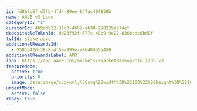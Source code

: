 ```yaml
---
id: fd8b7c6f-d7fb-4fd4-89ee-847ac40f858b
name: AAVE v3 Lido
categoryId: "1"
curatorId: 4b9ddb22-31c3-4b02-ab38-990229a67def
depositableTokenId: dd23f92f-677c-40b9-9e22-836bcdc8bd0f
tvlId: stake-aave
additionalRewardsId:
  - 5581e42d-38c8-4f5e-895e-e8640db5a450
additionalRewardsLabel: APR
link: https://app.aave.com/markets/?marketName=proto_lido_v3
featureMode:
  active: true
  priority: 0
  image: data:image/svg+xml,%3Csvg%20width%3D%22100%22%20height%3D%22100%22%20viewBox%3D%220%200%20100%20100%22%20fill%3D%22none%22%20xmlns%3D%22http%3A%2F%2Fwww.w3.org%2F2000%2Fsvg%22%3E%0A%3Cpath%20d%3D%22M78.091%2048.4123L54.1994%2062.3698C50.5657%2064.4915%2044.6576%2064.4915%2041.0005%2062.3698L16.9514%2048.4123C13.2943%2046.2885%2013.2752%2042.8493%2016.9089%2040.7256L40.8005%2026.768C44.4343%2024.6463%2050.3423%2024.6463%2053.9994%2026.768L78.0485%2040.7256C81.7056%2042.8493%2081.7248%2046.2885%2078.091%2048.4123Z%22%20fill%3D%22url(%23paint0_linear_16646_252000)%22%2F%3E%0A%3Cpath%20d%3D%22M80.7954%2044.7842C80.7933%2044.8308%2080.789%2044.8773%2080.7848%2044.9239C80.7805%2044.9641%2080.7741%2045.0043%2080.7699%2045.0445C80.7635%2045.091%2080.7571%2045.1376%2080.7486%2045.1841C80.7401%2045.2244%2080.7316%2045.2667%2080.7231%2045.3069C80.7125%2045.3513%2080.7018%2045.3979%2080.6891%2045.4423C80.6784%2045.4825%2080.6657%2045.5248%2080.6529%2045.565C80.638%2045.6095%2080.6232%2045.6539%2080.6083%2045.7005C80.5934%2045.7407%2080.5785%2045.7809%2080.5636%2045.8211C80.5445%2045.8676%2080.5254%2045.9142%2080.5041%2045.9629C80.4871%2046.0031%2080.468%2046.0412%2080.4488%2046.0793C80.4254%2046.1258%2080.4021%2046.1724%2080.3765%2046.2189C80.3553%2046.257%2080.3362%2046.2951%2080.3128%2046.3311C80.2809%2046.3861%2080.2468%2046.4411%2080.2107%2046.4961C80.1894%2046.53%2080.1682%2046.5638%2080.1448%2046.5956C80.1023%2046.6548%2080.0576%2046.7162%2080.013%2046.7755C79.9939%2046.8008%2079.9747%2046.8284%2079.9535%2046.8537C79.8791%2046.949%2079.7961%2047.0421%2079.7111%2047.1352C79.6898%2047.1585%2079.6664%2047.1817%2079.643%2047.205C79.575%2047.2749%2079.5048%2047.3447%2079.4304%2047.4145C79.3964%2047.4463%2079.3645%2047.478%2079.3284%2047.5076C79.2837%2047.5478%2079.2391%2047.5859%2079.1945%2047.624C79.1519%2047.66%2079.1094%2047.696%2079.0669%2047.7298C79.0201%2047.7679%2078.9712%2047.806%2078.9202%2047.8441C78.8755%2047.8779%2078.8288%2047.9139%2078.782%2047.9478C78.731%2047.9837%2078.6778%2048.0218%2078.6247%2048.0578C78.5758%2048.0917%2078.5269%2048.1255%2078.4758%2048.1594C78.4206%2048.1954%2078.3632%2048.2313%2078.3057%2048.2652C78.2335%2048.3096%2078.1633%2048.3541%2078.0889%2048.3964L78.0719%2054.2432L78.0889%2048.3985L54.2131%2062.2082L54.1769%2091.5707L54.2131%2062.2103C54.0727%2062.2907%2053.9303%2062.3669%2053.7836%2062.4431C53.7411%2062.4642%2053.6985%2062.4854%2053.6582%2062.5065C53.5433%2062.5637%2053.4285%2062.6166%2053.3116%2062.6695C53.2733%2062.6864%2053.2351%2062.7055%2053.1947%2062.7224C53.0416%2062.788%2052.8864%2062.8515%2052.7291%2062.9107C52.7014%2062.9213%2052.6738%2062.9298%2052.6461%2062.9403C52.5122%2062.989%2052.3783%2063.0377%2052.2401%2063.0821C52.1848%2063.1012%2052.1274%2063.1181%2052.0721%2063.1371C51.9977%2063.1604%2051.9212%2063.1837%2051.8446%2063.207C51.7808%2063.226%2051.717%2063.2451%2051.6511%2063.262C51.5746%2063.2832%2051.4959%2063.3043%2051.4194%2063.3234C51.3535%2063.3403%2051.2897%2063.3572%2051.2238%2063.372C51.1451%2063.3911%2051.0643%2063.4101%2050.9857%2063.4271C50.9198%2063.4419%2050.856%2063.4567%2050.7901%2063.4694C50.7093%2063.4863%2050.6264%2063.5011%2050.5456%2063.518C50.4839%2063.5307%2050.4223%2063.5413%2050.3585%2063.5519C50.1841%2063.5836%2050.0077%2063.6112%2049.8312%2063.6365C49.8057%2063.6408%2049.7802%2063.6429%2049.7568%2063.645C49.6016%2063.6662%2049.4485%2063.6831%2049.2912%2063.7C49.2317%2063.7064%2049.1721%2063.7127%2049.1147%2063.717C49.0148%2063.7254%2048.9149%2063.7339%2048.8128%2063.7424C48.7512%2063.7466%2048.6874%2063.7508%2048.6257%2063.755C48.5216%2063.7614%2048.4153%2063.7656%2048.3111%2063.7699C48.2537%2063.772%2048.1941%2063.7762%2048.1367%2063.7762C48.0453%2063.7783%2047.9539%2063.7804%2047.8646%2063.7804C47.8008%2063.7804%2047.737%2063.7826%2047.6732%2063.7826C47.5754%2063.7826%2047.4798%2063.7826%2047.382%2063.7804C47.3246%2063.7804%2047.2672%2063.7804%2047.2098%2063.7783C47.1205%2063.7762%2047.0312%2063.772%2046.9419%2063.7677C46.8802%2063.7656%2046.8186%2063.7635%2046.7569%2063.7593C46.6612%2063.755%2046.5656%2063.7466%2046.4699%2063.7402C46.4146%2063.736%2046.3593%2063.7339%2046.3062%2063.7297C46.1914%2063.7212%2046.0787%2063.7085%2045.9639%2063.6958C45.9277%2063.6916%2045.8916%2063.6894%2045.8576%2063.6852C45.7088%2063.6683%2045.5599%2063.6492%2045.4111%2063.6281C45.3877%2063.6238%2045.3643%2063.6217%2045.3409%2063.6175C45.2134%2063.5985%2045.0858%2063.5794%2044.9583%2063.5583C44.9051%2063.5498%2044.8541%2063.5392%2044.8009%2063.5286C44.7052%2063.5117%2044.6074%2063.4927%2044.5118%2063.4736C44.4607%2063.463%2044.4118%2063.4524%2044.3629%2063.4419C44.2588%2063.4186%2044.1546%2063.3953%2044.0504%2063.372C43.993%2063.3572%2043.9356%2063.3424%2043.8761%2063.3276C43.7825%2063.3043%2043.6869%2063.2789%2043.5933%2063.2535C43.5402%2063.2387%2043.487%2063.2239%2043.4339%2063.2091C43.285%2063.1668%2043.1383%2063.1202%2042.9938%2063.0737C42.9682%2063.0652%2042.9406%2063.0567%2042.9151%2063.0483C42.7471%2062.9911%2042.5834%2062.9319%2042.4218%2062.8684C42.3878%2062.8557%2042.3538%2062.8409%2042.3198%2062.8282C42.1093%2062.7436%2041.9031%2062.6547%2041.7011%2062.5595C41.682%2062.551%2041.6607%2062.5404%2041.6416%2062.5298C41.4311%2062.4283%2041.227%2062.3224%2041.0293%2062.2082L16.994%2048.3964C15.1549%2047.3405%2014.2365%2045.9523%2014.2407%2044.5684L14.1961%2076.7834C14.1918%2078.1673%2015.1103%2079.5555%2016.9493%2080.6114L16.9876%2050.1908L16.9493%2080.6136L40.9825%2094.4232C41.1802%2094.5375%2041.3864%2094.6433%2041.5948%2094.7449C41.6139%2094.7555%2041.6352%2094.7639%2041.6543%2094.7745C41.8563%2094.8697%2042.0625%2094.9586%2042.273%2095.0433C42.2922%2095.0496%2042.3092%2095.0602%2042.3262%2095.0665C42.3411%2095.0729%2042.3581%2095.0771%2042.3729%2095.0835C42.5345%2095.1469%2042.7004%2095.2062%2042.8662%2095.2633C42.8917%2095.2718%2042.9172%2095.2803%2042.9427%2095.2887C43.0873%2095.3374%2043.2361%2095.3818%2043.385%2095.4263C43.4105%2095.4326%2043.4339%2095.4411%2043.4594%2095.4495C43.487%2095.458%2043.5168%2095.4644%2043.5444%2095.4728C43.638%2095.4982%2043.7315%2095.5236%2043.8272%2095.5469C43.8846%2095.5617%2043.942%2095.5765%2043.9994%2095.5892C44.1036%2095.6146%2044.2077%2095.6379%2044.3119%2095.659C44.3523%2095.6675%2044.3906%2095.6781%2044.4289%2095.6865C44.4395%2095.6887%2044.4501%2095.6908%2044.4608%2095.6929C44.5564%2095.7119%2044.6542%2095.731%2044.7499%2095.7479C44.8009%2095.7564%2044.8541%2095.767%2044.9051%2095.7775C45.0327%2095.7987%2045.1602%2095.8199%2045.2878%2095.8368C45.3091%2095.8389%2045.3303%2095.8431%2045.3516%2095.8474C45.3516%2095.8474%2045.3537%2095.8474%2045.3558%2095.8474C45.5047%2095.8685%2045.6514%2095.8876%2045.8023%2095.9045C45.8384%2095.9087%2045.8746%2095.9109%2045.9086%2095.9151C46.0213%2095.9278%2046.1361%2095.9384%2046.2509%2095.9489C46.253%2095.9489%2046.2573%2095.9489%2046.2594%2095.9489C46.3126%2095.9532%2046.3657%2095.9553%2046.4189%2095.9595C46.5145%2095.9659%2046.6081%2095.9743%2046.7038%2095.9786C46.7675%2095.9828%2046.8313%2095.9828%2046.8951%2095.987C46.9823%2095.9913%2047.0694%2095.9955%2047.1566%2095.9976C47.163%2095.9976%2047.1715%2095.9976%2047.1779%2095.9976C47.2289%2095.9976%2047.2799%2095.9976%2047.331%2095.9976C47.4266%2095.9976%2047.5244%2095.9997%2047.6201%2095.9997C47.6839%2095.9997%2047.7477%2095.9997%2047.8114%2095.9976C47.9029%2095.9976%2047.9922%2095.9955%2048.0836%2095.9934C48.1006%2095.9934%2048.1176%2095.9934%2048.1346%2095.9934C48.1771%2095.9934%2048.2197%2095.9892%2048.2622%2095.987C48.3664%2095.9828%2048.4705%2095.9786%2048.5747%2095.9722C48.6385%2095.968%2048.7001%2095.9638%2048.7639%2095.9595C48.8639%2095.9532%2048.9638%2095.9447%2049.0637%2095.9341C49.0977%2095.9299%2049.1339%2095.9299%2049.1679%2095.9257C49.1913%2095.9235%2049.2168%2095.9193%2049.2402%2095.9172C49.3954%2095.9003%2049.5506%2095.8833%2049.7058%2095.8622C49.7313%2095.858%2049.7568%2095.8558%2049.7802%2095.8537C49.9567%2095.8283%2050.1331%2095.8008%2050.3075%2095.7691C50.3245%2095.767%2050.3393%2095.7648%2050.3564%2095.7606C50.4031%2095.7521%2050.4478%2095.7416%2050.4946%2095.7331C50.5775%2095.7183%2050.6583%2095.7014%2050.7391%2095.6844C50.805%2095.6717%2050.8709%2095.6569%2050.9368%2095.6421C51.0176%2095.6252%2051.0962%2095.6061%2051.1749%2095.5871C51.2408%2095.5723%2051.3046%2095.5554%2051.3705%2095.5384C51.4492%2095.5194%2051.5257%2095.4982%2051.6022%2095.4771C51.666%2095.4601%2051.7319%2095.4411%2051.7957%2095.422C51.8722%2095.3988%2051.9467%2095.3776%2052.0232%2095.3522C52.0551%2095.3416%2052.0891%2095.3332%2052.1231%2095.3226C52.1465%2095.3141%2052.1699%2095.3056%2052.1933%2095.2972C52.3294%2095.2527%2052.4633%2095.2062%2052.5972%2095.1554C52.6249%2095.1448%2052.6546%2095.1364%2052.6823%2095.1258C52.8396%2095.0665%2052.9948%2095.003%2053.1479%2094.9375C53.1883%2094.9205%2053.2266%2094.9015%2053.267%2094.8845C53.3839%2094.8316%2053.4987%2094.7787%2053.6135%2094.7216C53.656%2094.7004%2053.6985%2094.6793%2053.7411%2094.6581C53.8878%2094.5841%2054.0302%2094.5079%2054.1705%2094.4275L78.0485%2080.6178C78.0868%2080.5945%2078.125%2080.5712%2078.1612%2080.5501C78.1973%2080.5289%2078.2292%2080.5078%2078.2632%2080.4866C78.3206%2080.4506%2078.378%2080.4168%2078.4333%2080.3808C78.4843%2080.3469%2078.5332%2080.3131%2078.5821%2080.2792C78.6353%2080.2432%2078.6884%2080.2073%2078.7395%2080.1692C78.7862%2080.1353%2078.833%2080.0993%2078.8777%2080.0655C78.9266%2080.0274%2078.9755%2079.9893%2079.0244%2079.9512C79.069%2079.9152%2079.1115%2079.8814%2079.1519%2079.8454C79.1987%2079.8073%2079.2433%2079.7671%2079.2859%2079.729C79.3029%2079.7121%2079.3241%2079.6973%2079.3411%2079.6804C79.3581%2079.6656%2079.3709%2079.6486%2079.3879%2079.6338C79.4623%2079.564%2079.5325%2079.4941%2079.6005%2079.4243C79.6239%2079.401%2079.6473%2079.3778%2079.6686%2079.3545C79.7536%2079.2614%2079.8344%2079.1683%2079.9109%2079.073C79.9152%2079.0688%2079.9173%2079.0646%2079.9216%2079.0603C79.9386%2079.0392%2079.9535%2079.0159%2079.9705%2078.9947C80.0151%2078.9355%2080.0598%2078.8762%2080.1023%2078.8149C80.1257%2078.781%2080.1469%2078.7493%2080.1682%2078.7154C80.2043%2078.6604%2080.2383%2078.6054%2080.2702%2078.5504C80.2787%2078.5356%2080.2894%2078.5207%2080.2979%2078.5059C80.3106%2078.4826%2080.3213%2078.4615%2080.3319%2078.4382C80.3574%2078.3917%2080.3808%2078.3451%2080.4042%2078.2985C80.4233%2078.2605%2080.4425%2078.2202%2080.4595%2078.1822C80.4807%2078.1356%2080.4999%2078.0891%2080.519%2078.0404C80.5275%2078.0192%2080.5381%2077.9981%2080.5466%2077.9769C80.553%2077.9579%2080.5594%2077.9388%2080.5658%2077.9198C80.5828%2077.8753%2080.5955%2077.8309%2080.6104%2077.7843C80.6232%2077.7441%2080.6359%2077.7018%2080.6466%2077.6616C80.6593%2077.6172%2080.6699%2077.5706%2080.6806%2077.5262C80.687%2077.5008%2080.6933%2077.4775%2080.6976%2077.4521C80.7018%2077.4352%2080.7018%2077.4182%2080.7061%2077.4034C80.7146%2077.3569%2080.721%2077.3103%2080.7273%2077.2638C80.7337%2077.2236%2080.738%2077.1834%2080.7422%2077.141C80.7465%2077.0945%2080.7507%2077.0479%2080.7529%2077.0014C80.7529%2076.9739%2080.7571%2076.9464%2080.7592%2076.9188C80.7592%2076.8913%2080.7592%2076.8638%2080.7592%2076.8363L80.8039%2044.6213C80.8039%2044.6763%2080.7996%2044.7292%2080.7975%2044.7842H80.7954Z%22%20fill%3D%22url(%23paint1_linear_16646_252000)%22%2F%3E%0A%3Cpath%20d%3D%22M77.1782%2031.6537C77.1782%2031.8059%2077.168%2031.9581%2077.1578%2032.1069C77.151%2032.2353%2077.1442%2032.3672%2077.1306%2032.4957C77.1204%2032.6073%2077.1034%2032.7223%2077.0864%2032.8339C77.0695%2032.9624%2077.0491%2033.0909%2077.0253%2033.2193C77.0049%2033.3343%2076.9777%2033.4459%2076.9539%2033.5609C76.9267%2033.686%2076.8961%2033.8111%2076.8622%2033.9362C76.8316%2034.0512%2076.7976%2034.1628%2076.7636%2034.2777C76.7262%2034.4028%2076.6854%2034.528%2076.6379%2034.6497C76.5971%2034.7613%2076.5563%2034.8729%2076.5121%2034.9845C76.4612%2035.1163%2076.4034%2035.2448%2076.3456%2035.3767C76.298%2035.4849%2076.2471%2035.5931%2076.1927%2035.7013C76.1281%2035.8298%2076.0601%2035.9583%2075.9922%2036.0902C75.9344%2036.195%2075.8766%2036.2998%2075.8189%2036.4013C75.7305%2036.5534%2075.632%2036.7056%2075.5334%2036.8578C75.4722%2036.9491%2075.4145%2037.0438%2075.3533%2037.1351C75.2377%2037.3041%2075.112%2037.4698%2074.9863%2037.6355C74.9285%2037.7133%2074.8741%2037.791%2074.813%2037.8688C74.7824%2037.906%2074.7518%2037.9398%2074.7246%2037.977C74.5887%2038.1427%2074.4493%2038.305%2074.3032%2038.4707C74.2624%2038.5147%2074.225%2038.562%2074.1809%2038.606C74.0075%2038.7953%2073.8274%2038.9813%2073.6405%2039.1673C73.6065%2039.2011%2073.5726%2039.2315%2073.5352%2039.2654C73.3925%2039.404%2073.2429%2039.5393%2073.09%2039.6779C72.9677%2039.7861%2072.8419%2039.8943%2072.7162%2040.0025C72.5972%2040.1006%2072.4817%2040.202%2072.3594%2040.3001C72.2268%2040.4049%2072.0909%2040.5131%2071.9516%2040.6179C71.8258%2040.716%2071.6967%2040.8107%2071.5675%2040.9054C71.4248%2041.0102%2071.2787%2041.1116%2071.1292%2041.2131C70.9932%2041.3077%2070.8573%2041.399%2070.7146%2041.4903C70.5616%2041.5918%2070.4019%2041.6898%2070.2456%2041.7879C70.0485%2041.9096%2069.8514%2042.0348%2069.6441%2042.1531C69.2567%2042.3763%2068.8557%2042.5893%2068.4513%2042.7956C68.3357%2042.8564%2068.2168%2042.9139%2068.0978%2042.9714C67.7818%2043.127%2067.4623%2043.2757%2067.1361%2043.4211C67.0274%2043.4685%2066.9186%2043.5192%2066.8065%2043.5699C66.3817%2043.7525%2065.9501%2043.9284%2065.5117%2044.0941C65.4335%2044.1245%2065.3554%2044.1482%2065.2772%2044.1786C64.9068%2044.3172%2064.5296%2044.4457%2064.1524%2044.5708C63.996%2044.6216%2063.8397%2044.6723%2063.6834%2044.723C63.4761%2044.7872%2063.2654%2044.8515%2063.0513%2044.9157C62.8712%2044.9665%2062.6945%2045.0206%2062.5144%2045.0679C62.3003%2045.1254%2062.0862%2045.1829%2061.8687%2045.2404C61.6886%2045.2877%2061.5051%2045.3317%2061.3249%2045.3756C61.1041%2045.4297%2060.8832%2045.4771%2060.6623%2045.5278C60.4788%2045.5684%2060.2986%2045.6089%2060.1151%2045.6461C59.8909%2045.6935%2059.6632%2045.7374%2059.4355%2045.778C59.2622%2045.8118%2059.0888%2045.8456%2058.9155%2045.8761C58.4296%2045.9606%2057.9402%2046.0418%2057.4474%2046.1094C57.3761%2046.1195%2057.3081%2046.1263%2057.2367%2046.1364C56.8086%2046.1939%2056.377%2046.2446%2055.9454%2046.2886C55.7823%2046.3055%2055.6157%2046.3224%2055.4492%2046.3359C55.1706%2046.363%2054.8919%2046.3833%2054.6132%2046.4036C54.4399%2046.4171%2054.2632%2046.4306%2054.0899%2046.4408C53.7976%2046.4577%2053.5088%2046.4712%2053.2165%2046.4847C53.0534%2046.4915%2052.8903%2046.4983%2052.7271%2046.505C52.4757%2046.5118%2052.2208%2046.5152%2051.9693%2046.5185C51.7926%2046.5185%2051.6159%2046.5253%2051.4392%2046.5253C51.1707%2046.5253%2050.8988%2046.5219%2050.6304%2046.5185C50.4707%2046.5185%2050.3109%2046.5185%2050.1512%2046.5118C49.9031%2046.505%2049.6551%2046.4949%2049.407%2046.4813C49.2337%2046.4746%2049.0637%2046.4678%2048.8904%2046.4611C48.622%2046.4475%2048.3569%2046.4272%2048.0884%2046.407C47.9355%2046.3968%2047.7826%2046.3867%2047.633%2046.3765C47.3068%2046.3495%2046.984%2046.3157%2046.6577%2046.2818C46.566%2046.2717%2046.4742%2046.2649%2046.3859%2046.2548C45.9713%2046.2074%2045.5567%2046.1567%2045.1455%2046.0992C45.0775%2046.0891%2045.0095%2046.079%2044.9416%2046.0688C44.5915%2046.0181%2044.2415%2045.964%2043.8915%2045.9031C43.7453%2045.8794%2043.5992%2045.849%2043.4497%2045.822C43.1812%2045.7746%2042.9161%2045.7239%2042.6511%2045.6698C42.5117%2045.6427%2042.3724%2045.6089%2042.2365%2045.5785C41.9442%2045.5143%2041.652%2045.45%2041.3631%2045.3824C41.2034%2045.3452%2041.0437%2045.3012%2040.8839%2045.264C40.6189%2045.1964%2040.3572%2045.1288%2040.0955%2045.0578C39.946%2045.0172%2039.7999%2044.9732%2039.6537%2044.9326C39.2391%2044.8143%2038.8313%2044.6858%2038.4269%2044.5539C38.3556%2044.5303%2038.2842%2044.51%2038.2128%2044.4863C37.7473%2044.3307%2037.2919%2044.1617%2036.8433%2043.9892C36.6598%2043.9182%2036.4797%2043.8438%2036.2996%2043.7694C36.1568%2043.7119%2036.0107%2043.6511%2035.868%2043.5902C35.6641%2043.5023%2035.467%2043.4144%2035.2665%2043.3231C35.1339%2043.2622%2035.0014%2043.2047%2034.8723%2043.1439C34.6548%2043.0424%2034.4407%2042.9342%2034.2266%2042.826C34.1212%2042.7719%2034.0125%2042.7212%2033.9071%2042.6671C33.5911%2042.5014%2033.2785%2042.3323%2032.9726%2042.1565C29.4553%2040.1378%2027.1512%2037.6828%2026.057%2035.096C25.8565%2034.626%2025.7002%2034.1492%2025.5812%2033.6725C25.5234%2033.4324%2025.4725%2033.1957%2025.4317%2032.9556C25.3535%2032.4754%2025.3127%2031.9953%2025.3161%2031.5117L25.2448%2056.0441C25.2346%2059.8955%2027.7867%2063.7503%2032.9012%2066.6888C33.2071%2066.8647%2033.5197%2067.0337%2033.8358%2067.1994C33.9411%2067.2535%2034.0499%2067.3042%2034.1552%2067.3583C34.3693%2067.4666%2034.5834%2067.5748%2034.8009%2067.6762C34.93%2067.7371%2035.0626%2067.7946%2035.1951%2067.8554C35.3956%2067.9467%2035.5927%2068.038%2035.7966%2068.1225C35.9394%2068.1834%2036.0821%2068.2409%2036.2282%2068.3018C36.3675%2068.3592%2036.5001%2068.4167%2036.6394%2068.4708C36.6836%2068.4877%2036.7278%2068.5013%2036.7719%2068.5182C37.2239%2068.694%2037.6793%2068.8597%2038.1415%2069.0152C38.2128%2069.0389%2038.2842%2069.0592%2038.3556%2069.0829C38.76%2069.2148%2039.1678%2069.3433%2039.5824%2069.4616C39.6503%2069.4819%2039.7183%2069.5056%2039.7863%2069.5258C39.8644%2069.5495%2039.946%2069.5664%2040.0242%2069.5901C40.2858%2069.6611%2040.5475%2069.7321%2040.8126%2069.7964C40.9723%2069.8369%2041.132%2069.8775%2041.2917%2069.9147C41.5806%2069.9823%2041.8729%2070.0466%2042.1651%2070.1108C42.2739%2070.1345%2042.3826%2070.1616%2042.4914%2070.1852C42.5219%2070.192%2042.5525%2070.1954%2042.5797%2070.2021C42.8448%2070.2562%2043.1132%2070.3036%2043.3783%2070.3543C43.5244%2070.3814%2043.6706%2070.4118%2043.8167%2070.4355C44.1633%2070.4963%2044.5134%2070.5504%2044.8668%2070.6011C44.9314%2070.6113%2044.9959%2070.6214%2045.0605%2070.6316C45.0605%2070.6316%2045.0673%2070.6316%2045.0707%2070.6316C45.4819%2070.6891%2045.8965%2070.7432%2046.3111%2070.7871C46.4096%2070.7973%2046.5082%2070.804%2046.6067%2070.8176C46.9228%2070.8514%2047.2388%2070.8818%2047.5583%2070.9089C47.5651%2070.9089%2047.5753%2070.9089%2047.5821%2070.9089C47.7248%2070.919%2047.8709%2070.9291%2048.0137%2070.9393C48.2821%2070.9596%2048.5472%2070.9799%2048.8157%2070.9934C48.989%2071.0035%2049.1589%2071.0069%2049.3322%2071.0137C49.5803%2071.0238%2049.8284%2071.0373%2050.0764%2071.0441C50.0968%2071.0441%2050.1172%2071.0441%2050.1376%2071.0441C50.2769%2071.0475%2050.4163%2071.0441%2050.5556%2071.0475C50.8241%2071.0509%2051.0959%2071.0576%2051.3644%2071.0543C51.5411%2071.0543%2051.7178%2071.0509%2051.8946%2071.0475C52.146%2071.0441%2052.3975%2071.0407%2052.6524%2071.034C52.7%2071.034%2052.7441%2071.034%2052.7917%2071.034C52.9107%2071.0306%2053.0262%2071.0204%2053.1451%2071.0171C53.4374%2071.0035%2053.7263%2070.99%2054.0185%2070.9731C54.1952%2070.963%2054.3686%2070.9494%2054.5419%2070.9359C54.8205%2070.9156%2055.0992%2070.8919%2055.3779%2070.8683C55.4764%2070.8581%2055.5716%2070.8548%2055.6701%2070.8446C55.7381%2070.8378%2055.806%2070.8277%2055.874%2070.8209C56.3056%2070.777%2056.7372%2070.7263%2057.1654%2070.6688C57.2367%2070.6586%2057.3081%2070.6519%2057.3761%2070.6417C57.8688%2070.5741%2058.3582%2070.4929%2058.8442%2070.4084C58.8883%2070.4016%2058.9359%2070.3949%2058.9801%2070.3881C59.1092%2070.3644%2059.235%2070.3374%2059.3641%2070.3137C59.5918%2070.2698%2059.8195%2070.2258%2060.0438%2070.1818C60.2273%2070.1446%2060.4108%2070.1041%2060.5943%2070.0635C60.8152%2070.0128%2061.0361%2069.9654%2061.257%2069.9113C61.4405%2069.8674%2061.6206%2069.82%2061.8007%2069.7761C62.0182%2069.722%2062.2323%2069.6645%2062.4464%2069.6036C62.6265%2069.5529%2062.8066%2069.5022%2062.9833%2069.4515C63.194%2069.3906%2063.4047%2069.3263%2063.6154%2069.2587C63.7072%2069.2317%2063.7989%2069.2046%2063.8907%2069.1742C63.9553%2069.1539%2064.0198%2069.1268%2064.0844%2069.1065C64.465%2068.9814%2064.8388%2068.8496%2065.2093%2068.7143C65.2874%2068.6872%2065.3656%2068.6602%2065.4437%2068.6298C65.8821%2068.4641%2066.3137%2068.2882%2066.7385%2068.1056C66.8507%2068.0583%2066.956%2068.0076%2067.0681%2067.9569C67.3944%2067.8115%2067.7138%2067.6627%2068.0299%2067.5071C68.1488%2067.4496%2068.2678%2067.3922%2068.3833%2067.3313C68.7877%2067.125%2069.1887%2066.912%2069.5761%2066.6888C69.6815%2066.628%2069.7868%2066.5637%2069.8922%2066.5028C69.9907%2066.4454%2070.0825%2066.3811%2070.1776%2066.3236C70.3373%2066.2256%2070.4937%2066.1275%2070.6466%2066.0261C70.7893%2065.9348%2070.9253%2065.8401%2071.0612%2065.7454C71.2107%2065.644%2071.3568%2065.5425%2071.4996%2065.4377C71.6321%2065.343%2071.7579%2065.2449%2071.887%2065.1503C72.0229%2065.0454%2072.1623%2064.9406%2072.2914%2064.8358C72.4137%2064.7377%2072.5327%2064.6397%2072.6482%2064.5382C72.774%2064.43%2072.8997%2064.3218%2073.022%2064.2136C73.073%2064.1696%2073.1274%2064.1257%2073.175%2064.0784C73.2735%2063.9871%2073.3687%2063.8924%2073.4672%2063.8011C73.5012%2063.7673%2073.5386%2063.7368%2073.5726%2063.703C73.7595%2063.517%2073.9396%2063.3311%2074.1129%2063.1417C74.1537%2063.0977%2074.1945%2063.0504%2074.2352%2063.0064C74.3814%2062.8441%2074.5207%2062.6784%2074.6566%2062.5127C74.6872%2062.4755%2074.7178%2062.4417%2074.745%2062.4045C74.7586%2062.3876%2074.7722%2062.3707%2074.7858%2062.3538C74.8333%2062.293%2074.8741%2062.2321%2074.9217%2062.1712C75.0474%2062.0055%2075.1732%2061.8398%2075.2887%2061.6708C75.3533%2061.5795%2075.4111%2061.4848%2075.4688%2061.3935C75.5674%2061.2413%2075.6625%2061.0892%2075.7543%2060.937C75.7781%2060.8964%2075.8087%2060.8525%2075.8325%2060.8119C75.8664%2060.751%2075.897%2060.6868%2075.931%2060.6225C76.0024%2060.494%2076.0669%2060.3655%2076.1315%2060.2337C76.1859%2060.1254%2076.2369%2060.0172%2076.2844%2059.909C76.3422%2059.7805%2076.3966%2059.6487%2076.451%2059.5168C76.4747%2059.4593%2076.5019%2059.4018%2076.5257%2059.341C76.5461%2059.2869%2076.5597%2059.2361%2076.5767%2059.182C76.6209%2059.0569%2076.6617%2058.9318%2076.7024%2058.8067C76.7364%2058.6917%2076.7704%2058.5801%2076.801%2058.4652C76.835%2058.34%2076.8656%2058.2149%2076.8927%2058.0898C76.9097%2058.0222%2076.9301%2057.9546%2076.9437%2057.8869C76.9539%2057.8396%2076.9573%2057.7956%2076.9641%2057.7483C76.9879%2057.6198%2077.0083%2057.4913%2077.0253%2057.3628C77.0423%2057.2512%2077.0559%2057.1363%2077.0695%2057.0247C77.083%2056.8962%2077.0898%2056.7643%2077.0966%2056.6358C77.1%2056.5614%2077.1102%2056.4836%2077.1136%2056.4092C77.1136%2056.3349%2077.117%2056.2571%2077.117%2056.1827L77.1884%2031.6504L77.1782%2031.6537Z%22%20fill%3D%22url(%23paint2_linear_16646_252000)%22%2F%3E%0A%3Cpath%20d%3D%22M69.5253%2021.0087C59.3642%2015.169%2042.9401%2015.169%2032.8436%2021.0087C27.8039%2023.9235%2025.2925%2027.7412%2025.3061%2031.5622C25.3061%2031.7955%2025.3163%2032.0254%2025.3367%2032.2554C25.3469%2032.3737%2025.3571%2032.4921%2025.3741%2032.6138C25.391%2032.7626%2025.4148%2032.9148%2025.442%2033.0635C25.4556%2033.1515%2025.476%2033.2428%2025.493%2033.3307C25.5406%2033.5708%2025.6017%2033.8075%2025.6731%2034.0442C25.7411%2034.2775%2025.8192%2034.5074%2025.9042%2034.7374C25.9484%2034.8523%2025.9959%2034.9707%2026.0469%2035.089C26.0537%2035.1059%2026.0605%2035.1262%2026.0707%2035.1431C26.0979%2035.2108%2026.1319%2035.2818%2026.1625%2035.3494C26.1964%2035.4238%2026.2304%2035.4982%2026.2678%2035.5726C26.329%2035.7044%2026.397%2035.8363%2026.4717%2035.9716C26.5261%2036.0764%2026.5873%2036.1846%2026.6484%2036.2928C26.6552%2036.2996%2026.6586%2036.3063%2026.662%2036.3131C26.7334%2036.4382%2026.8115%2036.5667%2026.8931%2036.6918C26.9509%2036.7831%2027.0087%2036.8744%2027.0698%2036.9623C27.148%2037.0807%2027.2261%2037.1957%2027.3111%2037.3106C27.4029%2037.4391%2027.498%2037.5642%2027.5966%2037.6927C27.6747%2037.7874%2027.7495%2037.8855%2027.8311%2037.9802C27.8378%2037.9869%2027.8446%2037.9971%2027.8514%2038.0038C27.9534%2038.1323%2028.0621%2038.254%2028.1777%2038.3825C28.7826%2039.0622%2029.4826%2039.7182%2030.2813%2040.3505C30.373%2040.4215%2030.4614%2040.4892%2030.5531%2040.5602C30.9167%2040.8375%2031.3008%2041.1114%2031.7018%2041.3751C31.8105%2041.4495%2031.9227%2041.5205%2032.0348%2041.5915C32.3339%2041.7843%2032.6431%2041.9702%2032.9625%2042.1528C33.2786%2042.3354%2033.6048%2042.5113%2033.9345%2042.6837C34.1316%2042.7852%2034.3355%2042.89%2034.5394%2042.9847C34.6447%2043.0388%2034.7535%2043.0895%2034.8622%2043.1402C34.9914%2043.2011%2035.1273%2043.2586%2035.2564%2043.3194C35.2904%2043.333%2035.321%2043.3465%2035.355%2043.3634C35.6166%2043.4817%2035.8817%2043.5967%2036.1536%2043.7083C36.1978%2043.7286%2036.2453%2043.7489%2036.2895%2043.7658C36.4696%2043.8402%2036.6531%2043.9146%2036.8367%2043.9856C37.0609%2044.0735%2037.2886%2044.158%2037.5163%2044.2392C37.6013%2044.2696%2037.6862%2044.3001%2037.7712%2044.3305C37.8663%2044.3643%2037.9581%2044.3981%2038.0533%2044.4286C38.1042%2044.4455%2038.1552%2044.4657%2038.2062%2044.4827C38.2775%2044.5063%2038.3489%2044.5266%2038.4203%2044.5503C38.4373%2044.557%2038.4543%2044.5604%2038.4679%2044.5638C38.8145%2044.6788%2039.1645%2044.787%2039.5179%2044.8918C39.5621%2044.9053%2039.6029%2044.9189%2039.6471%2044.9324C39.7422%2044.9594%2039.8374%2044.9865%2039.9325%2045.0135C40.1976%2045.0879%2040.4627%2045.1556%2040.7311%2045.2266C40.7821%2045.2367%2040.8297%2045.2502%2040.8773%2045.2638C41.037%2045.3043%2041.1967%2045.3449%2041.3598%2045.3855C41.6487%2045.4531%2041.9376%2045.5174%2042.2298%2045.5816C42.3691%2045.6087%2042.5085%2045.6425%2042.6478%2045.6695C42.9129%2045.7236%2043.178%2045.7744%2043.4464%2045.8217C43.5212%2045.8352%2043.5925%2045.8488%2043.6639%2045.8623C43.7353%2045.8758%2043.81%2045.8893%2043.8848%2045.9029C44.0581%2045.9333%2044.2348%2045.9637%2044.4115%2045.9908C44.5849%2046.0178%2044.7582%2046.0415%2044.9349%2046.0685C45.0029%2046.0787%2045.0708%2046.0888%2045.1388%2046.099C45.3427%2046.1294%2045.55%2046.1565%2045.7573%2046.1835C45.883%2046.197%2046.0088%2046.2139%2046.1345%2046.2275C46.2602%2046.2444%2046.386%2046.2579%2046.5117%2046.2681C46.5593%2046.2748%2046.6035%2046.2782%2046.6511%2046.2816C46.8142%2046.2985%2046.9773%2046.3154%2047.137%2046.3323C47.3001%2046.3458%2047.4633%2046.3627%2047.6264%2046.3763C47.7011%2046.383%2047.7793%2046.3864%2047.8541%2046.3932C47.9288%2046.3999%2048.007%2046.4067%2048.0818%2046.4101C48.2925%2046.4236%2048.4997%2046.4371%2048.707%2046.4507C48.8022%2046.4574%2048.8974%2046.4642%2048.9925%2046.4676C49.0163%2046.4676%2049.0401%2046.4676%2049.0639%2046.4676C49.3018%2046.4811%2049.5362%2046.4912%2049.7741%2046.498C49.8965%2046.5014%2050.0188%2046.5048%2050.1445%2046.5081C50.5388%2046.5183%2050.9296%2046.525%2051.3238%2046.525C51.4495%2046.525%2051.5753%2046.525%2051.701%2046.5217C51.7893%2046.5183%2051.8777%2046.5183%2051.9661%2046.5183C52.0918%2046.5183%2052.2175%2046.5149%2052.3433%2046.5115C52.469%2046.5115%2052.5948%2046.5048%2052.7239%2046.5014C53.0331%2046.4946%2053.3424%2046.4811%2053.6516%2046.4642C53.9099%2046.4507%2054.1716%2046.4371%2054.4299%2046.4168C54.491%2046.4135%2054.5522%2046.4101%2054.6134%2046.4033C54.892%2046.383%2055.1707%2046.3594%2055.446%2046.3323C55.6125%2046.3188%2055.779%2046.3019%2055.9421%2046.285C56.1562%2046.2613%2056.3737%2046.241%2056.5878%2046.2139C56.8053%2046.1869%2057.0194%2046.1598%2057.2335%2046.1328C57.332%2046.1193%2057.4306%2046.1057%2057.5291%2046.0922C57.7466%2046.0618%2057.9641%2046.028%2058.1816%2045.9942C58.4263%2045.957%2058.671%2045.9164%2058.9123%2045.8724C59.0856%2045.842%2059.2589%2045.8082%2059.4322%2045.7744C59.5478%2045.7541%2059.6599%2045.7304%2059.772%2045.7101C59.8876%2045.6864%2059.9997%2045.6662%2060.1119%2045.6425C60.2954%2045.6053%2060.4789%2045.5613%2060.6624%2045.5208C60.8799%2045.4734%2061.1008%2045.4227%2061.3149%2045.372C61.3217%2045.3754%2061.3251%2045.372%2061.3285%2045.372C61.5086%2045.328%2061.6887%2045.2807%2061.8688%2045.2333C62.0829%2045.1792%2062.3004%2045.1217%2062.5145%2045.0609C62.6946%2045.0135%2062.8747%2044.9628%2063.0514%2044.9087C63.1092%2044.8918%2063.1636%2044.8749%2063.2214%2044.858C63.2927%2044.8377%2063.3641%2044.814%2063.4355%2044.7904C63.517%2044.7667%2063.602%2044.743%2063.6835%2044.716C63.7787%2044.6855%2063.8772%2044.6551%2063.9724%2044.6247C64.0064%2044.6145%2064.0404%2044.601%2064.0743%2044.5909C64.1015%2044.5841%2064.1253%2044.574%2064.1525%2044.5672C64.3428%2044.5029%2064.5297%2044.4421%2064.72%2044.3744C64.9477%2044.3001%2065.172%2044.2189%2065.3963%2044.131C65.4337%2044.1175%2065.4745%2044.1039%2065.5118%2044.087C65.522%2044.0836%2065.5288%2044.0803%2065.539%2044.0769C65.9672%2043.9146%2066.392%2043.7455%2066.8066%2043.5629C66.9154%2043.5156%2067.0241%2043.4648%2067.1362%2043.4175C67.3809%2043.3093%2067.6222%2043.1909%2067.8635%2043.076C68.0504%2042.9847%2068.2373%2042.9001%2068.4174%2042.8055C68.4276%2042.8021%2068.4378%2042.7953%2068.448%2042.7919C68.8558%2042.5823%2069.2568%2042.3726%2069.6442%2042.1461C69.7768%2042.0717%2069.9025%2041.9905%2070.0316%2041.9128C70.103%2041.8688%2070.1744%2041.8248%2070.2457%2041.7809C70.4021%2041.6828%2070.5618%2041.5848%2070.7147%2041.4833C70.854%2041.3954%2070.9934%2041.3041%2071.1293%2041.206C71.2788%2041.1046%2071.4249%2041.0032%2071.5677%2040.8983C71.6322%2040.851%2071.7002%2040.8036%2071.7614%2040.7563C71.826%2040.709%2071.8905%2040.6616%2071.9517%2040.6109C72.091%2040.5061%2072.227%2040.4013%2072.3595%2040.2964C72.4818%2040.1984%2072.6008%2040.0969%2072.7163%2039.9989C72.7299%2039.9887%2072.7435%2039.9752%2072.7571%2039.9651C72.9508%2039.8027%2073.1377%2039.6371%2073.3178%2039.468C73.43%2039.3665%2073.5353%2039.2651%2073.6407%2039.1637C73.7358%2039.0724%2073.8276%2038.9777%2073.9159%2038.883C73.9941%2038.8052%2074.0689%2038.7241%2074.1436%2038.6429C74.1946%2038.5922%2074.2422%2038.5381%2074.2898%2038.484C74.2932%2038.4772%2074.2999%2038.4738%2074.3033%2038.4671C74.4495%2038.3048%2074.5888%2038.1425%2074.7247%2037.9768C74.7893%2037.9024%2074.8471%2037.828%2074.9014%2037.7536C74.9558%2037.6826%2075.0068%2037.6116%2075.0578%2037.5406C75.0578%2037.5338%2075.0646%2037.5304%2075.068%2037.5237C75.085%2037.5%2075.102%2037.4729%2075.1223%2037.4493C75.1393%2037.429%2075.1563%2037.4053%2075.1733%2037.385C75.2345%2037.3005%2075.2957%2037.2193%2075.3534%2037.1348C75.3602%2037.1246%2075.367%2037.1111%2075.3772%2037.101C75.4146%2037.0469%2075.4486%2036.9928%2075.486%2036.9353C75.503%2036.9116%2075.52%2036.8846%2075.5369%2036.8609C75.6355%2036.7087%2075.7306%2036.5566%2075.819%2036.401C75.819%2036.401%2075.819%2036.3976%2075.8224%2036.3976C75.8666%2036.3199%2075.9108%2036.2421%2075.9515%2036.1643C75.9685%2036.1406%2075.9821%2036.1136%2075.9957%2036.0899C76.0637%2035.9614%2076.1317%2035.8296%2076.1962%2035.7011C76.203%2035.6842%2076.2098%2035.6706%2076.2166%2035.6537C76.2574%2035.5759%2076.2948%2035.4982%2076.3288%2035.4204C76.3356%2035.4035%2076.3424%2035.39%2076.3491%2035.3764C76.4069%2035.2446%2076.4613%2035.1161%2076.5157%2034.9842C76.5259%2034.9605%2076.5327%2034.9369%2076.5428%2034.9098C76.5768%2034.8253%2076.6108%2034.7374%2076.6414%2034.6528C76.6856%2034.5277%2076.7264%2034.4026%2076.7671%2034.2775C76.7773%2034.2369%2076.7875%2034.1997%2076.8011%2034.1625C76.8045%2034.149%2076.8079%2034.1355%2076.8113%2034.1219C76.8453%2034.0137%2076.8759%2033.8988%2076.8997%2033.7905C76.8997%2033.7905%2076.9008%2033.7883%2076.9031%2033.7838C76.9201%2033.7094%2076.9405%2033.635%2076.9574%2033.5606C76.9642%2033.5302%2076.971%2033.4964%2076.9778%2033.4659C77.0152%2033.2867%2077.0492%2033.1041%2077.0764%2032.9249C77.0764%2032.8945%2077.0866%2032.8607%2077.09%2032.8302C77.0968%2032.793%2077.1002%2032.7558%2077.1036%2032.7186C77.1274%2032.5428%2077.1444%2032.367%2077.1545%2032.1911C77.1579%2032.1607%2077.1613%2032.1303%2077.1613%2032.1032C77.1681%2031.9849%2077.1749%2031.8699%2077.1783%2031.7549C77.1817%2031.7346%2077.1817%2031.7245%2077.1817%2031.7042V31.6907C77.2089%2027.8257%2074.6568%2023.9539%2069.5253%2021.0053V21.0087ZM52.6219%2029.5976C51.3136%2030.6492%2048.7614%2030.8893%2046.9297%2030.1318C46.7462%2030.0541%2046.5797%2029.9729%2046.4268%2029.885C45.03%2029.0836%2044.8058%2027.7986%2045.9884%2026.8485C47.3001%2025.7934%2049.8489%2025.5534%2051.6806%2026.3142C51.8641%2026.392%2052.0306%2026.4731%2052.1869%2026.561C53.5803%2027.3624%2053.8046%2028.6474%2052.6219%2029.5976ZM60.19%2033.9427C58.8783%2034.9977%2056.3261%2035.2344%2054.4944%2034.477C54.3143%2034.4026%2054.1444%2034.3181%2053.9915%2034.2301C52.5947%2033.4287%2052.3705%2032.1438%2053.5531%2031.1936C54.8648%2030.1386%2057.4136%2029.9019%2059.2453%2030.6593C59.4288%2030.7371%2059.5953%2030.8183%2059.7483%2030.9062C61.145%2031.7076%2061.3693%2032.9959%2060.19%2033.9427ZM64.7778%2040.0327L61.1416%2037.943C67.1023%2034.4973%2067.2314%2028.9991%2061.3421%2025.6142C55.4562%2022.2328%2045.9136%2022.3275%2039.9529%2025.7732L36.3201%2023.6834C44.2722%2019.0847%2057.0942%2019.0137%2064.9545%2023.5279C72.8115%2028.0421%2072.7333%2035.4339%2064.7778%2040.0327Z%22%20fill%3D%22%23A07FFF%22%2F%3E%0A%3Cpath%20d%3D%22M60.1901%2033.9432C58.8783%2034.9983%2056.3262%2035.235%2054.4945%2034.4775C54.3144%2034.4031%2054.1445%2034.3186%2053.9915%2034.2307C52.5948%2033.4293%2052.3705%2032.1443%2053.5531%2031.1941C54.8649%2030.1391%2057.4137%2029.9024%2059.2454%2030.6599C59.4289%2030.7376%2059.5954%2030.8188%2059.7483%2030.9067C61.145%2031.7081%2061.3693%2032.9964%2060.1901%2033.9432Z%22%20fill%3D%22white%22%2F%3E%0A%3Cpath%20d%3D%22M52.6219%2029.598C51.3135%2030.6497%2048.7614%2030.8897%2046.9297%2030.1323C46.7462%2030.0545%2046.5796%2029.9734%2046.4267%2029.8855C45.03%2029.0841%2044.8057%2027.7991%2045.9883%2026.8489C47.3001%2025.7939%2049.8488%2025.5538%2051.6805%2026.3147C51.8641%2026.3924%2052.0306%2026.4736%2052.1869%2026.5615C53.5802%2027.3629%2053.8045%2028.6478%2052.6219%2029.598Z%22%20fill%3D%22white%22%2F%3E%0A%3Cpath%20d%3D%22M64.7776%2040.0324L61.1414%2037.9427C67.1021%2034.497%2067.2312%2028.9988%2061.3419%2025.614C55.456%2022.2325%2045.9135%2022.3272%2039.9528%2025.7729L36.3199%2023.6832C44.2721%2019.0844%2057.094%2019.0134%2064.9544%2023.5276C72.8113%2028.0418%2072.7332%2035.4337%2064.7776%2040.0324Z%22%20fill%3D%22white%22%2F%3E%0A%3Cellipse%20cx%3D%2247.0784%22%20cy%3D%2225.1765%22%20rx%3D%2232.8824%22%20ry%3D%2215.1765%22%20fill%3D%22url(%23paint3_linear_16646_252000)%22%2F%3E%0A%3Cellipse%20cx%3D%2247.0784%22%20cy%3D%2236.1374%22%20rx%3D%2232.8824%22%20ry%3D%2215.1765%22%20fill%3D%22url(%23paint4_linear_16646_252000)%22%2F%3E%0A%3Cdefs%3E%0A%3ClinearGradient%20id%3D%22paint0_linear_16646_252000%22%20x1%3D%2247.5%22%20y1%3D%2225.1768%22%20x2%3D%2247.5%22%20y2%3D%2263.9611%22%20gradientUnits%3D%22userSpaceOnUse%22%3E%0A%3Cstop%20stop-color%3D%22%239391F7%22%20stop-opacity%3D%220.8%22%2F%3E%0A%3Cstop%20offset%3D%221%22%20stop-color%3D%22%23605DFF%22%20stop-opacity%3D%220.3%22%2F%3E%0A%3C%2FlinearGradient%3E%0A%3ClinearGradient%20id%3D%22paint1_linear_16646_252000%22%20x1%3D%2247.5%22%20y1%3D%2244.5684%22%20x2%3D%2247.9998%22%20y2%3D%2299.5%22%20gradientUnits%3D%22userSpaceOnUse%22%3E%0A%3Cstop%20stop-color%3D%22%23915DFF%22%2F%3E%0A%3Cstop%20offset%3D%221%22%20stop-color%3D%22%23605DFF%22%20stop-opacity%3D%220%22%2F%3E%0A%3C%2FlinearGradient%3E%0A%3ClinearGradient%20id%3D%22paint2_linear_16646_252000%22%20x1%3D%2251.2166%22%20y1%3D%2231.5117%22%20x2%3D%2251.2166%22%20y2%3D%2271.0552%22%20gradientUnits%3D%22userSpaceOnUse%22%3E%0A%3Cstop%20stop-color%3D%22%23605DFF%22%2F%3E%0A%3Cstop%20offset%3D%221%22%20stop-color%3D%22%23605DFF%22%20stop-opacity%3D%220%22%2F%3E%0A%3C%2FlinearGradient%3E%0A%3ClinearGradient%20id%3D%22paint3_linear_16646_252000%22%20x1%3D%229.02882%22%20y1%3D%2232.2904%22%20x2%3D%2247.1089%22%20y2%3D%2240.2064%22%20gradientUnits%3D%22userSpaceOnUse%22%3E%0A%3Cstop%20stop-color%3D%22%23605DFF%22%2F%3E%0A%3Cstop%20offset%3D%221%22%20stop-color%3D%22%23605DFF%22%20stop-opacity%3D%220%22%2F%3E%0A%3C%2FlinearGradient%3E%0A%3ClinearGradient%20id%3D%22paint4_linear_16646_252000%22%20x1%3D%2230.1675%22%20y1%3D%2253.6852%22%20x2%3D%2226.3384%22%20y2%3D%2227.6111%22%20gradientUnits%3D%22userSpaceOnUse%22%3E%0A%3Cstop%20stop-color%3D%22%236E6CFF%22%2F%3E%0A%3Cstop%20offset%3D%221%22%20stop-color%3D%22%23605DFF%22%20stop-opacity%3D%220%22%2F%3E%0A%3C%2FlinearGradient%3E%0A%3C%2Fdefs%3E%0A%3C%2Fsvg%3E%0A
urgentMode:
  active: false
ready: true
---
```


